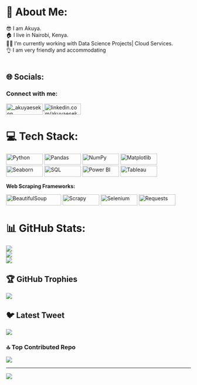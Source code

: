 # 💫 About Me:
😎 I am Akuya.<br>🏠 I live in Nairobi, Kenya.<br>👨‍💻 I’m currently working with Data Science Projects| Cloud Services.<br>👌 I am very friendly and accommodating<br><br>  


## 🌐 Socials:
<h3 align="left">Connect with me:</h3>
<p align="left">
  <a href="https://twitter.com/_akuyaesekon" target="_blank">
    <img align="center" src="https://img.shields.io/badge/Twitter-%231DA1F2.svg?style=for-the-badge&logo=twitter&logoColor=white" alt="_akuyaesekon" height="30" width="100" />
  </a>
  <a href="https://linkedin.com/in/akuyaesekon/" target="_blank">
    <img align="center" src="https://img.shields.io/badge/LinkedIn-%230A66C2.svg?style=for-the-badge&logo=linkedin&logoColor=white" alt="linkedin.com/akuyaesekon" height="30" width="100" />
  </a>
</p>


# 💻 Tech Stack:
<p align="left">
  <img src="https://img.shields.io/badge/python-%233776AB.svg?style=for-the-badge&logo=python&logoColor=white" alt="Python" height="30" width="100" />
  <img src="https://img.shields.io/badge/pandas-%23150458.svg?style=for-the-badge&logo=pandas&logoColor=white" alt="Pandas" height="30" width="100" />
  <img src="https://img.shields.io/badge/numpy-%23013243.svg?style=for-the-badge&logo=numpy&logoColor=white" alt="NumPy" height="30" width="100" />
  <img src="https://img.shields.io/badge/matplotlib-%230A4A5C.svg?style=for-the-badge&logo=matplotlib&logoColor=white" alt="Matplotlib" height="30" width="100" />
  <img src="https://img.shields.io/badge/seaborn-%231F6E61.svg?style=for-the-badge&logo=seaborn&logoColor=white" alt="Seaborn" height="30" width="100" />
  <img src="https://img.shields.io/badge/SQL-%234F5B93.svg?style=for-the-badge&logo=sql&logoColor=white" alt="SQL" height="30" width="100" />
  <img src="https://img.shields.io/badge/Power_BI-%23F2C811.svg?style=for-the-badge&logo=power-bi&logoColor=white" alt="Power BI" height="30" width="100" />
  <img src="https://img.shields.io/badge/Tableau-%23E97627.svg?style=for-the-badge&logo=tableau&logoColor=white" alt="Tableau" height="30" width="100" />
</p>

**Web Scraping Frameworks:**  
<p align="left">
  <img src="https://img.shields.io/badge/BeautifulSoup-%23C75C1D.svg?style=for-the-badge&logo=beautifulsoup&logoColor=white" alt="BeautifulSoup" height="30" width="150" />
  <img src="https://img.shields.io/badge/Scrapy-%230B2B6B.svg?style=for-the-badge&logo=scrapy&logoColor=white" alt="Scrapy" height="30" width="100" />
  <img src="https://img.shields.io/badge/Selenium-%234D8C44.svg?style=for-the-badge&logo=selenium&logoColor=white" alt="Selenium" height="30" width="100" />
  <img src="https://img.shields.io/badge/Requests-%23FF6A00.svg?style=for-the-badge&logo=requests&logoColor=white" alt="Requests" height="30" width="100" />
</p>




# 📊 GitHub Stats:
![](https://github-readme-stats.vercel.app/api?username=akuyaesekon&theme=dark&hide_border=true&include_all_commits=true&count_private=true)<br/>
![](https://github-readme-streak-stats.herokuapp.com/?user=akuyaesekon&theme=dark&hide_border=true)<br/>
![](https://github-readme-stats.vercel.app/api/top-langs/?username=akuyaesekon&theme=dark&hide_border=true&include_all_commits=true&count_private=true&layout=compact)

## 🏆 GitHub Trophies
![](https://github-profile-trophy.vercel.app/?username=akuyaesekon&theme=radical&no-frame=false&no-bg=true&margin-w=4)

## 🐦 Latest Tweet
[![](https://gtce.itsvg.in/api?username=_akuyaesekon)](https://github.com/VishwaGauravIn/github-twitter-card-embed)

### 🔝 Top Contributed Repo
![](https://github-contributor-stats.vercel.app/api?username=akuyaesekon&limit=5&theme=dark&combine_all_yearly_contributions=true)

---
[![](https://visitcount.itsvg.in/api?id=akuyaesekon-tech&icon=0&color=0)](https://visitcount.itsvg.in)

<!-- Proudly created with GPRM ( https://gprm.itsvg.in ) -->

